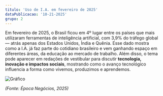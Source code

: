```yaml
---
titulo: 'Uso de I.A. em fevereiro de 2025'
dataPublicacao: '10-21-2025'
grupo: 2
---
```


Em fevereiro de 2025, o Brasil ficou em 4º lugar entre os países que mais utilizaram ferramentas de inteligência artificial, com 3,9% do tráfego global — atrás apenas dos Estados Unidos, Índia e Quênia. Esse dado mostra como a I.A. já faz parte do cotidiano brasileiro e vem ganhando espaço em diferentes áreas, da educação ao mercado de trabalho. Além disso, o tema pode aparecer em redações de vestibular para discutir **tecnologia, inovação e impactos sociais**, mostrando como o avanço tecnológico influencia a forma como vivemos, produzimos e aprendemos.

![Gráfico](/images/blog/tecnologia-e-inovacao/3/grafico.png)

_(Fonte: Época Negócios, 2025)_